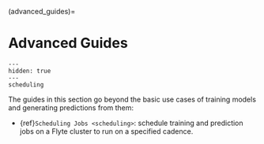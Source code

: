 (advanced_guides)=

# Advanced Guides

```{toctree}
---
hidden: true
---
scheduling
```

The guides in this section go beyond the basic use cases of training models and generating predictions from them:

- {ref}`Scheduling Jobs <scheduling>`: schedule training and prediction jobs on a Flyte cluster to run on a specified
  cadence.
